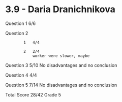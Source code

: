 # 3.9 - Daria Dranichnikova

Question 1      6/6

Question 2      

            1   4/4

            2   2/4
                worker were slower, maybe

Question 3      5/10
                No disadvantages and no conclusion

Question 4      4/4

Question 5      7/14
                No disadvantages and no conclusion


Total Score     28/42 Grade 5

